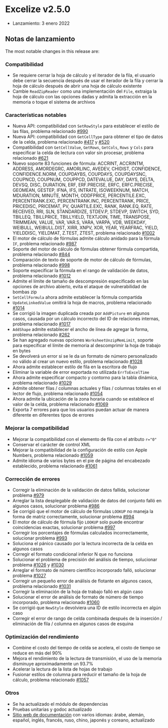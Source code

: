 # Excelize v2.5.0

* Lanzamiento: 3 enero 2022

## Notas de lanzamiento

The most notable changes in this release are:

### Compatibilidad

* Se requiere cerrar la hoja de cálculo y el iterador de la fila, el usuario debe cerrar la secuencia después de usar el iterador de la fila y cerrar la hoja de cálculo después de abrir una hoja de cálculo existente
* Cambie `ReadZipReader` como una implementación del `File`, extraiga la hoja de cálculo con las opciones dadas y admita la extracción en la memoria o toque el sistema de archivos

### Características notables

* Nueva API: compatibilidad con `SetRowStyle` para establecer el estilo de las filas, problema relacionado [#990](https://github.com/xuri/excelize/issues/990)
* Nueva API: compatibilidad con `GetCellType` para obtener el tipo de datos de la celda, problema relacionado [#417](https://github.com/xuri/excelize/issues/417) y [#520](https://github.com/xuri/excelize/issues/520)
* Compatibilidad con `GetCellValue`, `GetRows`, `GetCols`, `Rows` y `Cols` para especificar la celda de lectura con valor sin procesar, problema relacionado [#621](https://github.com/xuri/excelize/issues/621)
* Nuevo soporte 83 funciones de fórmula: ACCRINT, ACCRINTM, ADDRESS, AMORDEGRC, AMORLINC, AVEDEV, CHIDIST, CONFIDENCE, CONFIDENCE.NORM, COUPDAYBS, COUPDAYS, COUPDAYSNC, COUPNCD, COUPNUM, COUPPCD, DATEVALUE, DAY, DAYS, DELTA, DEVSQ, DISC, DURATION, ERF, ERF.PRECISE, ERFC, ERFC.PRECISE, GEOMEAN, GESTEP, IFNA, IFS, INTRATE, ISOWEEKNUM, MATCH, MDURATION, MINUTE, MONTH, ODDFPRICE, PERCENTILE.EXC, PERCENTRANK.EXC, PERCENTRANK.INC, PERCENTRANK, PRICE, PRICEDISC, PRICEMAT, PV, QUARTILE.EXC, RANK, RANK.EQ, RATE, RECEIVED, RRI, SLN, STANDARDIZE, STDEV.P, STDEVP, SWITCH, SYD, TBILLEQ, TBILLPRICE, TBILLYIELD, TEXTJOIN, TIME, TRANSPOSE, TRIMMEAN, VALUE, VAR, VAR.S, VARA, VARPA, VDB, WEEKDAY, WEIBULL, WEIBULL.DIST, XIRR, XNPV, XOR, YEAR, YEARFRAC, YIELD, YIELDDISC, YIELDMAT, Z.TEST, ZTEST, problema relacionado [#1002](https://github.com/xuri/excelize/issues/1002)
* El motor de cálculo de fórmulas admite cálculo anidado para la fórmula `IF`, problema relacionado [#987](https://github.com/xuri/excelize/issues/987)
* Soporte del motor de cálculo de fórmulas obtener fórmula compartida, problema relacionado [#844](https://github.com/xuri/excelize/issues/844)
* Comparación de texto de soporte de motor de cálculo de fórmulas, problema relacionado [#998](https://github.com/xuri/excelize/issues/998)
* Soporte especificar la fórmula en el rango de validación de datos, problema relacionado [#1012](https://github.com/xuri/excelize/issues/1012)
* Admite el límite de tamaño de descompresión especificado en las opciones de archivo abierto, evita el ataque de vulnerabilidad de bombas zip
* `SetCellFormula` ahora admite establecer la fórmula compartida
* `UpdateLinkedValue` omitirá la hoja de macros, problema relacionado [#1014](https://github.com/xuri/excelize/issues/1014)
* Se corrigió la imagen duplicada creada por `AddPicture` en algunos casos, causada por un cálculo incorrecto del ID de relaciones internas, problema relacionado [#1017](https://github.com/xuri/excelize/issues/1017)
* `AddShape` admite establecer el ancho de línea de agregar la forma, problema relacionado [#262](https://github.com/xuri/excelize/issues/262)
* Se han agregado nuevas opciones `WorksheetUnzipMemLimit`, soporte para especificar el límite de memoria al descomprimir la hoja de trabajo en bytes
* Se devolverá un error si se le da un formato de número personalizado no válido al crear un nuevo estilo, problema relacionado [#1028](https://github.com/xuri/excelize/issues/1028)
* Ahora admite establecer estilo de fila en la escritora de flujo
* Eliminar la variable de error exportada no utilizada `ErrToExcelTime`
* Ahora admite especificar compacto y contorno para la tabla dinámica, problema relacionado [#1029](https://github.com/xuri/excelize/issues/1029)
* Admite obtener filas / columnas actuales y filas / columnas totales en el lector de flujo, problema relacionado [#1054](https://github.com/xuri/excelize/issues/1054)
* Ahora admite la ubicación de la zona horaria cuando se establece el valor de la celda, problema relacionado [#1069](https://github.com/xuri/excelize/issues/1069)
* Exporta 7 errores para que los usuarios puedan actuar de manera diferente en diferentes tipos de errores

### Mejorar la compatibilidad

* Mejorar la compatibilidad con el elemento de fila con el atributo `r="0"`
* Conservar el carácter de control XML
* Mejorar la compatibilidad de la configuración de estilo con Apple Numbers, problema relacionado [#1059](https://github.com/xuri/excelize/issues/1059)
* Admite idioma de varios bytes en el pie de página del encabezado establecido, problema relacionado [#1061](https://github.com/xuri/excelize/issues/1061)

### Corrección de errores

* Corregir la eliminación de la validación de datos fallida, solucionar problema [#979](https://github.com/xuri/excelize/issues/979)
* Arreglar la lista desplegable de validación de datos del conjunto falló en algunos casos, solucionar problema [#986](https://github.com/xuri/excelize/issues/986)
* Se corrigió que el motor de cálculo de fórmulas `LOOKUP` no maneja la forma de matriz correctamente, solucionar problema [#994](https://github.com/xuri/excelize/issues/994)
* El motor de cálculo de fórmula fijo `LOOKUP` solo puede encontrar coincidencias exactas, solucionar problema [#997](https://github.com/xuri/excelize/issues/997)
* Corregir los porcentajes de fórmulas calculados incorrectamente, solucionar problema [#993](https://github.com/xuri/excelize/issues/993)
* Soluciona el pánico causado por la lectura incorrecta de la celda en algunos casos
* Corregir el formato condicional inferior N que no funciona
* Solucionar el problema de precisión del análisis de tiempo, solucionar problema [#1026](https://github.com/xuri/excelize/issues/1026) y [#1030](https://github.com/xuri/excelize/issues/1030)
* Arreglar el formato de número científico incorporado falló, solucionar problema [#1027](https://github.com/xuri/excelize/issues/1027)
* Corregir un pequeño error de análisis de flotante en algunos casos, problema relacionado [#1031](https://github.com/xuri/excelize/issues/1031)
* Corregir la eliminación de la hoja de trabajo falló en algún caso
* Solucionar el error de análisis de formato de número de tiempo incorporado, problema relacionado [#1060](https://github.com/xuri/excelize/issues/1060)
* Se corrigió que `NewStyle` devolviera una ID de estilo incorrecta en algún caso
* Corregir el error de rango de celda combinada después de la inserción / eliminación de fila / columna en algunos casos de esquina

### Optimización del rendimiento

* Combine el costo del tiempo de celda se acelera, el costo de tiempo se reduce en más del 90%
* Mejora el rendimiento de la lectura de transmisión, el uso de la memoria disminuye aproximadamente un 93.7%
* Acelerar la lectura de la lista de hojas de trabajo
* Fusionar estilos de columna para reducir el tamaño de la hoja de cálculo, problema relacionado [#1057](https://github.com/xuri/excelize/issues/1057)

### Otros

* Se ha actualizado el módulo de dependencias
* Pruebas unitarias y godoc actualizado
* [Sitio web de documentación](https://xuri.me/excelize) con varios idiomas: árabe, alemán, español, inglés, francés, ruso, chino, japonés y coreano, actualizado
